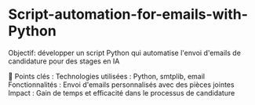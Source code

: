 # Script-automation-for-emails-with-Python

Objectif: développer un script Python qui automatise l'envoi d'emails de candidature pour des stages en IA

🌟 Points clés :
Technologies utilisées : Python, smtplib, email
Fonctionnalités : Envoi d'emails personnalisés avec des pièces jointes
Impact : Gain de temps et efficacité dans le processus de candidature
